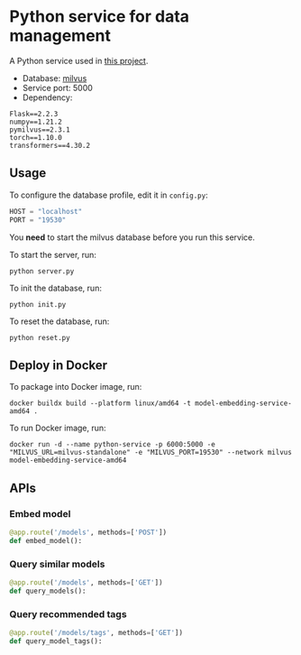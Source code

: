 # Python service for data management

A Python service used in [this project](https://github.com/1772692215/ist_data_management.git).

- Database: [milvus](https://milvus.io)
- Service port: 5000
- Dependency:

```
Flask==2.2.3
numpy==1.21.2
pymilvus==2.3.1
torch==1.10.0
transformers==4.30.2
```


## Usage

To configure the database profile, edit it in `config.py`:

```python
HOST = "localhost"
PORT = "19530"
```

You **need** to start the milvus database before you run this service.

To start the server, run:

```shell
python server.py
```

To init the database, run:

```shell
python init.py
```


To reset the database, run:

```shell
python reset.py
```

## Deploy in Docker

To package into Docker image, run:

```shell
docker buildx build --platform linux/amd64 -t model-embedding-service-amd64 .
```

To run Docker image, run: 

```shell
docker run -d --name python-service -p 6000:5000 -e "MILVUS_URL=milvus-standalone" -e "MILVUS_PORT=19530" --network milvus model-embedding-service-amd64
```

## APIs

### Embed model

```python
@app.route('/models', methods=['POST'])
def embed_model():
```

### Query similar models

```python
@app.route('/models', methods=['GET'])
def query_models():
```

### Query recommended tags

```python
@app.route('/models/tags', methods=['GET'])
def query_model_tags():
```